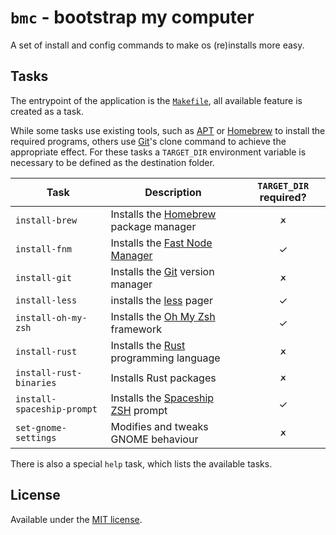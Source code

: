 # `bmc` - bootstrap my computer
A set of install and config commands to make os (re)installs more easy.

## Tasks
The entrypoint of the application is the [`Makefile`](Makefile), all available
feature is created as a task.

While some tasks use existing tools, such as [APT] or [Homebrew] to install the
required programs, others use [Git]'s clone command to achieve the appropriate
effect. For these tasks a `TARGET_DIR` environment variable is necessary to be
defined as the destination folder.

| Task                       | Description                              | `TARGET_DIR` required? |
| -------------------------- | ---------------------------------------- |:----------------------:|
| `install-brew`             | Installs the [Homebrew] package manager  | 🗶                      |
| `install-fnm`              | Installs the [Fast Node Manager]         | ✓                      |
| `install-git`              | Installs the [Git] version manager       | 🗶                      |
| `install-less`             | installs the [less] pager                | ✓                      |
| `install-oh-my-zsh`        | Installs the [Oh My Zsh] framework       | ✓                      |
| `install-rust`             | Installs the [Rust] programming language | 🗶                      |
| `install-rust-binaries`    | Installs Rust packages                   | 🗶                      |
| `install-spaceship-prompt` | Installs the [Spaceship ZSH] prompt      | ✓                      |
| `set-gnome-settings`       | Modifies and tweaks GNOME behaviour      | 🗶                      |

There is also a special `help` task, which lists the available tasks.

## License
Available under the [MIT license](LICENSE.md).

[APT]: https://wiki.debian.org/Apt
[Fast Node Manager]: https://github.com/Schniz/fnm/
[Git]: https://git-scm.com/
[Homebrew]: https://brew.sh/
[less]: http://www.greenwoodsoftware.com/less/
[Oh My Zsh]: https://github.com/ohmyzsh/ohmyzsh/
[Rust]: https://rustup.rs/
[Spaceship ZSH]: https://github.com/denysdovhan/spaceship-prompt
